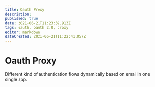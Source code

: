 ```yaml
---
title: Oauth Proxy
description: 
published: true
date: 2021-06-21T11:23:39.913Z
tags: oauth, oauth 2.0, proxy
editor: markdown
dateCreated: 2021-06-21T11:22:41.057Z
---
```


# Oauth Proxy

Different kind of authentication flows dynamically based on email in one single app.